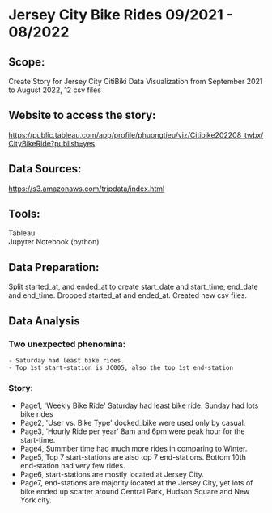 # Jersey City Bike Rides 09/2021 - 08/2022

## Scope: 
Create Story for Jersey City CitiBiki Data Visualization from September 2021 to August 2022, 12 csv files

## Website to access the story: 
https://public.tableau.com/app/profile/phuongtieu/viz/Citibike202208_twbx/CityBikeRide?publish=yes

## Data Sources:
https://s3.amazonaws.com/tripdata/index.html

## Tools:
Tableau<br>
Jupyter Notebook (python)

## Data Preparation:
Split started_at, and  ended_at to create start_date and start_time, end_date and end_time.
Dropped started_at and ended_at.
Created new csv files.

## Data Analysis

### Two unexpected phenomina:

    - Saturday had least bike rides.
    - Top 1st start-station is JC005, also the top 1st end-station

### Story:
- Page1, 'Weekly Bike Ride' Saturday had least bike ride.  Sunday had lots bike rides
- Page2, 'User vs. Bike Type' docked_bike were used only by casual.
- Page3, 'Hourly Ride per year' 8am and 6pm were peak hour for the start-time.
- Page4, Summber time had much more rides in comparing to Winter.
- Page5, Top 7 start-stations are also top 7 end-stations. Bottom 10th end-station had very few rides.
- Page6, start-stations are mostly located at Jersey City.
- Page7, end-stations are majority located at the Jersey City, yet lots of bike ended up scatter around Central Park, Hudson Square and New York city.
